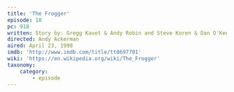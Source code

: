 ```yaml
---
title: 'The Frogger'
episode: 18
pc: 918
written: Story by: Gregg Kavet & Andy Robin and Steve Koren & Dan O'Keefe | Teleplay by: Gregg Kavet & Andy Robin
directed: Andy Ackerman
aired: April 23, 1998
imdb: 'http://www.imdb.com/title/tt0697701'
wiki: 'https://en.wikipedia.org/wiki/The_Frogger'
taxonomy:
    category:
        - episode
---
```

